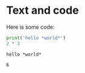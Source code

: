 # Text and code

Here is some code:

```python
print('hello *world*')
2 * 3
```

```output
hello *world*
```

```output
6
```
